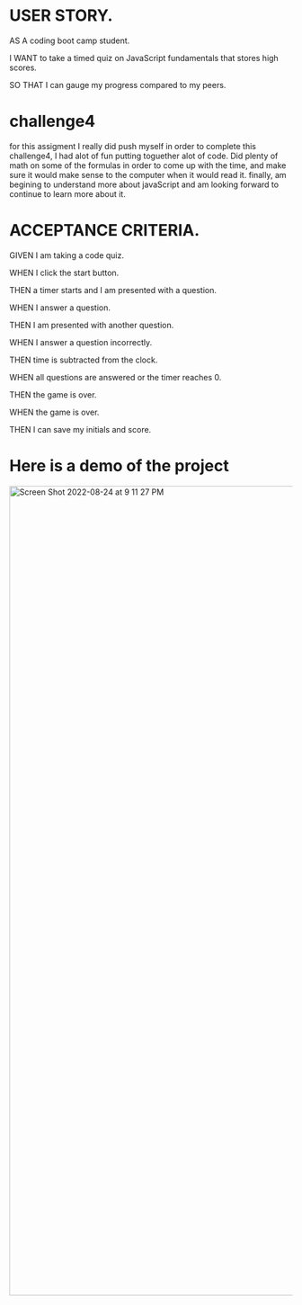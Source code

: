 
# USER STORY.

AS A coding boot camp student.

I WANT to take a timed quiz on JavaScript fundamentals that stores high scores.

SO THAT I can gauge my progress compared to my peers.

# challenge4
for this assigment I really did push myself in order to complete this challenge4, I had alot of fun putting toguether alot of code. Did plenty of math
on some of the formulas in order to come up with the time, and make sure it would make sense to the computer when it would read it. finally, am begining
to understand more about javaScript and am looking forward to continue to learn more about it. 



# ACCEPTANCE CRITERIA.

GIVEN I am taking a code quiz.

WHEN I click the start button.

THEN a timer starts and I am presented with a question.

WHEN I answer a question.

THEN I am presented with another question.

WHEN I answer a question incorrectly.

THEN time is subtracted from the clock.

WHEN all questions are answered or the timer reaches 0.

THEN the game is over.

WHEN the game is over.

THEN I can save my initials and score.


# Here is a demo of the project 

<img width="1440" alt="Screen Shot 2022-08-24 at 9 11 27 PM" src="https://user-images.githubusercontent.com/106297412/186573485-7c5c9b87-0301-4067-8ff8-d21388df75e8.png">

